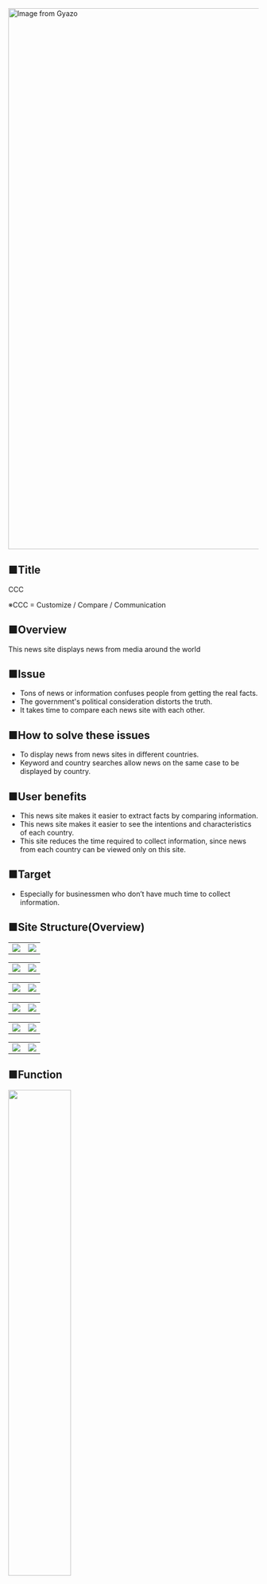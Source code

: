 
<img src="https://i.gyazo.com/7e11f5c51083890f3f47d8615ec1908d.png" alt="Image from Gyazo" width="1086"/>

## ■Title

CCC

※CCC = Customize / Compare / Communication

## ■Overview

This news site displays news from media around the world

## ■Issue

- Tons of news or information confuses people from getting the real facts.
- The government's political consideration distorts the truth.
- It takes time to compare each news site with each other.

## ■How to solve these issues

- To display news from news sites in different countries.
- Keyword and country searches allow news on the same case to be displayed by country.

## ■User benefits

- This news site makes it easier to extract facts by comparing information.
- This news site makes it easier to see the intentions and characteristics of each country.
- This site reduces the time required to collect information, since news from each country can be viewed only on this site.

## ■Target

- Especially for businessmen who don’t have much time to collect information.

## ■Site Structure(Overview)
| |  |  
| :---: | :---: |
| <img src="https://i.gyazo.com/7a6f8e77b78a9197e6264329dfcce55e.png">  | <img src="https://i.gyazo.com/ae83d603f141da3fcf2e302ec19dbf38.png"> | 

| |  |  
| :---: | :---: |
| <img src="https://i.gyazo.com/514b00ccb8ef1242a58dfc60aaa7203f.png">  | <img src="https://i.gyazo.com/923fed607e854ee341402cb95b735dac.jpg"> | 

| |  |  
| :---: | :---: |
| <img src="https://i.gyazo.com/28fda42a9d94e9772bb968673a1164f1.png">  | <img src="https://i.gyazo.com/9b9a4e5ec6e7d97d32f85823463755d5.png"> | 

| |  |  
| :---: | :---: |
| <img src="https://i.gyazo.com/204df6dfed4e9bdabe376547e6530402.png">  | <img src="https://i.gyazo.com/f04dd6a0b9328d6b508e2c409b44f02e.png"> | 

| |  |  
| :---: | :---: |
| <img src="https://i.gyazo.com/e09dfff0c8b072409fb066d9beb43c03.png">  | <img src="https://i.gyazo.com/0ce5595b8dcace59148d6b38eaf52df4.png"> | 

| |  |  
| :---: | :---: |
| <img src="https://i.gyazo.com/b47f128c9e8d03c309abd9f56d8f1f2d.png">  | <img src="https://i.gyazo.com/99ae22de0ede45f2f993063df6e7df3d.png"> | 



## ■Function
<img src="https://i.gyazo.com/aa0ef15c18aa6252e5b42e8d40aeccb9.png" width=50%>

## ■Features
<img src="https://i.gyazo.com/696055c35c82b12a9d203a7d95b956ed.png" width=50%>

## ■How to proceed this project
<table>
  <tr>
    <th>No.</th>
    <th>Item</th>
    <th>Tool</th>
  </tr>
  <tr>
    <td>1</td>
    <td><a href="https://docs.google.com/document/d/1-7E0wb2ygGqYQI_WGOw-aFYexyTBZEFr/edit#heading=h.gjdgxs">Requirement definition document</a></td>
    <td>Google document</td>
  </tr>
  <tr>
    <td>2</td>
    <td><a href="https://docs.google.com/spreadsheets/d/1l-OIbYxRKnTF3TklN7oQB-FJdFRAyg3O/edit#gid=772778396">Project timeline</a></td>
    <td>Google spread sheet</td>
  </tr>
  <tr>
    <td>3</td>
    <td><a href="https://docs.google.com/spreadsheets/d/1-F6f2TumS74V91A9cT0pwxD-k4Nz382L/edit#gid=2106806343">DB design / URL design</a></td>
    <td>Google spread sheet</td>
  </tr>
  <tr>
    <td>4</td>
    <td><a href="https://docs.google.com/presentation/d/1-G7sQM4fU6ebHxHR6zKqS4vRA9kbLrf-/edit#slide=id.p11">Simple UI design</a></td>
    <td>Google slide</td>
  </tr>
  <tr>
    <td>5</td>
    <td><a href="https://www.figma.com/file/NGZnQ8Uumq0tUs75DInClo/CCC?node-id=0%3A1">UI design</a></td>
    <td>Figma</td>
  </tr>
  <tr>
    <td>6</td>
    <td><a href="https://docs.google.com/spreadsheets/d/1-3pKQpNcBUTzKaIYKHpHjmdemOd6-w4u/edit#gid=442711448">Test case list</a></td>
    <td>Google spread sheet</td>
  </tr>
</table>

## ■Test account / URL

◎User account

- Email : test1@test.com
- PW     : password

◎Admin account

- Email : admin@admin.com
- PW     : password

◎URL

[https://whispering-fortress-91546.herokuapp.com/](https://whispering-fortress-91546.herokuapp.com/)
